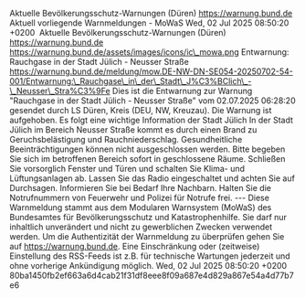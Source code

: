 Aktuelle Bevölkerungsschutz-Warnungen (Düren) https://warnung.bund.de Aktuell vorliegende Warnmeldungen - MoWaS Wed, 02 Jul 2025 08:50:20 +0200 ![]() Aktuelle Bevölkerungsschutz-Warnungen (Düren) https://warnung.bund.de https://warnung.bund.de/assets/images/icons/ic\_mowa.png Entwarnung: Rauchgase in der Stadt Jülich - Neusser Straße https://warnung.bund.de/meldung/mow.DE-NW-DN-SE054-20250702-54-001/Entwarnung:\_Rauchgase\_in\_der\_Stadt\_J%C3%BClich\_-\_Neusser\_Stra%C3%9Fe Dies ist die Entwarnung zur Warnung "Rauchgase in der Stadt Jülich - Neusser Straße" vom 02.07.2025 06:28:20 gesendet durch LS Düren, Kreis (DEU, NW, Kreuzau). Die Warnung ist aufgehoben. Es folgt eine wichtige Information der Stadt Jülich In der Stadt Jülich im Bereich Neusser Straße kommt es durch einen Brand zu Geruchsbelästigung und Rauchniederschlag. Gesundheitliche Beeinträchtigungen können nicht ausgeschlossen werden.
Bitte begeben Sie sich im betroffenen Bereich sofort in geschlossene Räume. Schließen Sie vorsorglich Fenster und Türen und schalten Sie Klima- und Lüftungsanlagen ab.
Lassen Sie das Radio eingeschaltet und achten Sie auf Durchsagen.
Informieren Sie bei Bedarf Ihre Nachbarn. Halten Sie die Notrufnummern von Feuerwehr und Polizei für Notrufe frei. ---
Diese Warnmeldung stammt aus dem Modularen Warnsystem (MoWaS) des Bundesamtes für Bevölkerungsschutz und Katastrophenhilfe.
Sie darf nur inhaltlich unverändert und nicht zu gewerblichen Zwecken verwendet werden.
Um die Authentizität der Warnmeldung zu überprüfen gehen Sie auf https://warnung.bund.de.
Eine Einschränkung oder (zeitweise) Einstellung des RSS-Feeds ist z.B. für technische Wartungen jederzeit und ohne vorherige Ankündigung möglich. Wed, 02 Jul 2025 08:50:20 +0200 80ba1450fb2ef663a6d4cab21f31df8eee8f09a687e4d829a867e54a4d77b7e6
